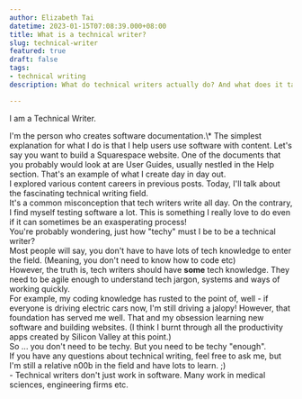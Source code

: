 ```yaml
---
author: Elizabeth Tai
datetime: 2023-01-15T07:08:39.000+08:00
title: What is a technical writer?
slug: technical-writer
featured: true
draft: false
tags:
- technical writing
description: What do technical writers actually do? And what does it take to be one?

---
```

I am a Technical Writer.

I'm the person who creates software documentation.\\* The simplest explanation for what I do is that I help users use software with content. Let's say you want to build a Squarespace website. One of the documents that you probably would look at are User Guides, usually nestled in the Help section. That's an example of what I create day in day out.  
I explored various content careers in previous posts. Today, I'll talk about the fascinating technical writing field.  
It's a common misconception that tech writers write all day. On the contrary, I find myself testing software a lot. This is something I really love to do even if it can sometimes be an exasperating process!  
You're probably wondering, just how "techy" must I be to be a technical writer?  
Most people will say, you don't have to have lots of tech knowledge to enter the field. (Meaning, you don't need to know how to code etc)  
However, the truth is, tech writers should have **some** tech knowledge. They need to be agile enough to understand tech jargon, systems and ways of working quickly.  
For example, my coding knowledge has rusted to the point of, well - if everyone is driving electric cars now, I'm still driving a jalopy! However, that foundation has served me well. That and my obsession learning new software and building websites. (I think I burnt through all the productivity apps created by Silicon Valley at this point.)  
So ... you don't need to be techy. But you need to be techy "enough".  
If you have any questions about technical writing, feel free to ask me, but I'm still a relative n00b in the field and have lots to learn. ;)  
\- Technical writers don't just work in software. Many work in medical sciences, engineering firms etc.